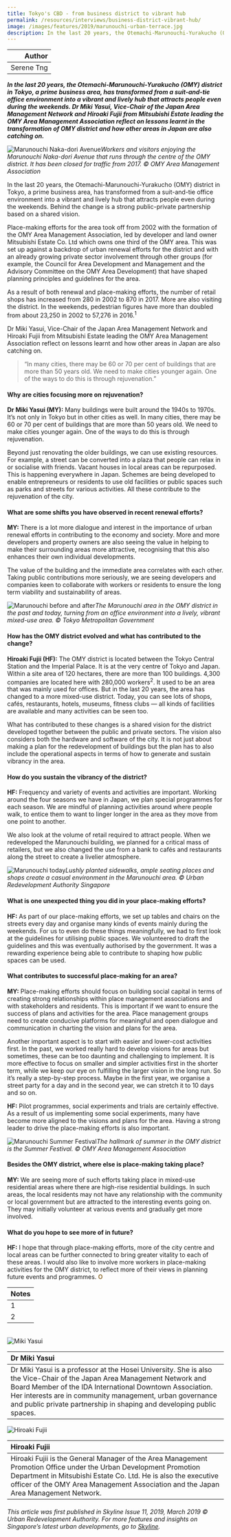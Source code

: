 ```yaml
---
title: Tokyo's CBD - from business district to vibrant hub
permalink: /resources/interviews/business-district-vibrant-hub/
image: /images/features/2019/marunouchi-urban-terrace.jpg
description: In the last 20 years, the Otemachi-Marunouchi-Yurakucho (OMY) district in Tokyo, a prime business area, has transformed from a suit-and-tie office environment into a vibrant and lively hub that attracts people even during the weekends. Dr Miki Yasui, Vice-Chair of the Japan Area Management Network and Hiroaki Fujii from Mitsubishi Estate leading the OMY Area Management Association reflect on lessons learnt in the transformation of OMY district and how other areas in Japan are also catching on.
---
```


| Author |
|---:|
| Serene Tng |

***In the last 20 years, the Otemachi-Marunouchi-Yurakucho (OMY) district in Tokyo, a prime business area, has transformed from a suit-and-tie office environment into a vibrant and lively hub that attracts people even during the weekends. Dr Miki Yasui, Vice-Chair of the Japan Area Management Network and Hiroaki Fujii from Mitsubishi Estate leading the OMY Area Management Association reflect on lessons learnt in the transformation of OMY district and how other areas in Japan are also catching on.***

![Marunouchi Naka-dori Avenue](/images/features/2019/marunouchi-urban-terrace.jpg/)*Workers and visitors enjoying the Marunouchi Naka-dori Avenue that runs through the centre of the OMY district. It has been closed for traffic from 2017. © OMY Area Management Association*

In the last 20 years, the Otemachi-Marunouchi-Yurakucho (OMY) district in Tokyo, a prime business area, has transformed from a suit-and-tie office environment into a vibrant and lively hub that attracts people even during the weekends. Behind the change is a strong public-private partnership based on a shared vision. 

Place-making efforts for the area took off from 2002 with the formation of the OMY Area Management Association, led by developer and land owner Mitsubishi Estate Co. Ltd which owns one third of the OMY area. This was set up against a backdrop of urban renewal efforts for the district and with an already growing private sector involvement through other groups (for example, the Council for Area Development and Management and the Advisory Committee on the OMY Area Development) that have shaped planning principles and guidelines for the area. 

As a result of both renewal and place-making efforts, the number of retail shops has increased from 280 in 2002 to 870 in 2017. More are also visiting the district. In the weekends, pedestrian figures have more than doubled from about 23,250 in 2002 to 57,276 in 2016.<sup>1</sup>

Dr Miki Yasui, Vice-Chair of the Japan Area Management Network and Hiroaki Fujii from Mitsubishi Estate leading the OMY Area Management Association reflect on lessons learnt and how other areas in Japan are also catching on. 

> “In many cities, there may be 60 or 70 per cent of buildings that are more than 50 years old. We need to make cities younger again. One of the ways to do this is through rejuvenation.”

#### **Why are cities focusing more on rejuvenation?**

**Dr Miki Yasui (MY):** Many buildings were built around the 1940s to 1970s. It’s not only in Tokyo but in other cities as well. In many cities, there may be 60 or 70 per cent of buildings that are more than 50 years old. We need to make cities younger again. One of the ways to do this is through rejuvenation. 

Beyond just renovating the older buildings, we can use existing resources. For example, a street can be converted into a plaza that people can relax in or socialise with friends. Vacant houses in local areas can be repurposed. This is happening everywhere in Japan. Schemes are being developed to enable entrepreneurs or residents to use old facilities or public spaces such as parks and streets for various activities. All these contribute to the rejuvenation of the city. 

#### **What are some shifts you have observed in recent renewal efforts?** 

**MY:** There is a lot more dialogue and interest in the importance of urban renewal efforts in contributing to the economy and society. More and more developers and property owners are also seeing the value in helping to make their surrounding areas more attractive, recognising that this also enhances their own individual developments. 

The value of the building and the immediate area correlates with each other. Taking public contributions more seriously, we are seeing developers and companies keen to collaborate with workers or residents to ensure the long term viability and sustainability of areas. 

![Marunouchi before and after](/images/features/2019/marunouchi-before-after.jpg/)*The Marunouchi area in the OMY district in the past and today, turning from an office environment into a lively, vibrant mixed-use area. © Tokyo Metropolitan Government*

#### **How has the OMY district evolved and what has contributed to the change?** 

**Hiroaki Fujii (HF):** The OMY district is located between the Tokyo Central Station and the Imperial Palace. It is at the very centre of Tokyo and Japan. Within a site area of 120 hectares, there are more than 100 buildings. 4,300 companies are located here with 280,000 workers<sup>2</sup>. It used to be an area that was mainly used for offices. But in the last 20 years, the area has changed to a more mixed-use district. Today, you can see lots of shops, cafés, restaurants, hotels, museums, fitness clubs — all kinds of facilities are available and many activities can be seen too. 

What has contributed to these changes is a shared vision for the district developed together between the public and private sectors. The vision also considers both the hardware and software of the city. It is not just about making a plan for the redevelopment of buildings but the plan has to also include the operational aspects in terms of how to generate and sustain vibrancy in the area. 

#### **How do you sustain the vibrancy of the district?** 

**HF:** Frequency and variety of events and activities are important. Working around the four seasons we have in Japan, we plan special programmes for each season. We are mindful of planning activities around where people walk, to entice them to want to linger longer in the area as they move from one point to another. 

We also look at the volume of retail required to attract people. When we redeveloped the Marunouchi building, we planned for a critical mass of retailers, but we also changed the use from a bank to cafés and restaurants along the street to create a livelier atmosphere. 

![Marunouchi today](/images/features/2019/marunouchi-today.jpg/)*Lushly planted sidewalks, ample seating places and shops create a casual environment in the Marunouchi area. © Urban Redevelopment Authority Singapore*

#### **What is one unexpected thing you did in your place-making efforts?**

**HF:** As part of our place-making efforts, we set up tables and chairs on the streets every day and organise many kinds of events mainly during the weekends. For us to even do these things meaningfully, we had to first look at the guidelines for utilising public spaces. We volunteered to draft the guidelines and this was eventually authorised by the government. It was a rewarding experience being able to contribute to shaping how public spaces can be used. 

#### **What contributes to successful place-making for an area?** 

**MY:** Place-making efforts should focus on building social capital in terms of creating strong relationships within place management associations and with stakeholders and residents. This is important if we want to ensure the success of plans and activities for the area. Place management groups need to create conducive platforms for meaningful and open dialogue and communication in charting the vision and plans for the area. 

Another important aspect is to start with easier and lower-cost activities first. In the past, we worked really hard to develop visions for areas but sometimes, these can be too daunting and challenging to implement. It is more effective to focus on smaller and simpler activities first in the shorter term, while we keep our eye on fulfilling the larger vision in the long run. So it’s really a step-by-step process. Maybe in the first year, we organise a street party for a day and in the second year, we can stretch it to 10 days and so on. 

**HF:** Pilot programmes, social experiments and trials are certainly effective. As a result of us implementing some social experiments, many have become more aligned to the visions and plans for the area. Having a strong leader to drive the place-making efforts is also important. 

![Marunouchi Summer Festival](/images/features/2019/marunouchi-summer-festival.jpg/)*The hallmark of summer in the OMY district is the Summer Festival. © OMY Area Management Association*

#### **Besides the OMY district, where else is place-making taking place?**

**MY:** We are seeing more of such efforts taking place in mixed-use residential areas where there are high-rise residential buildings. In such areas, the local residents may not have any relationship with the community or local government but are attracted to the interesting events going on. They may initially volunteer at various events and gradually get more involved. 

#### **What do you hope to see more of in future?** 

**HF:** I hope that through place-making efforts, more of the city centre and local areas can be further connected to bring greater vitality to each of these areas. I would also like to involve more workers in place-making activities for the OMY district, to reflect more of their views in planning future events and programmes. **<font color="#967942">O</font>** 

| Notes |
|:---|
| 1 | Pedestrian figures are based on research by Mitsubishi Estate on pedestrian traffic from 10:00 a.m. to 8:00 p.m. in 10 locations in the Marunouchi and Yurakucho areas. Retrieved from OMY Area Management Association publication, p4. |
| 2 | Figures are calculated by the Council for Area Development and Management and the Advisory Committee using the economic census; data is as of April 2017. Retrieved from OMY Area Management Association publication, p3. |

<br>

<div style="width:150px"><img src="/images/features/2019/miki-yasui.jpg" alt="Miki Yasui" /></div>

| **Dr Miki Yasui** |
|:---|
| Dr Miki Yasui is a professor at the Hosei University. She is also the Vice-Chair of the Japan Area Management Network and Board Member of the IDA International Downtown Association. Her interests are in community management, urban governance and public private partnership in shaping and developing public spaces. |

<div style="width:150px"><img src="/images/features/2019/hiroaki-fujii.jpg" alt="Hiroaki Fujii" /></div>

| **Hiroaki Fujii** |
|:---|
| Hiroaki Fujii is the General Manager of the Area Management Promotion Office under the Urban Development Promotion Department in Mitsubishi Estate Co. Ltd. He is also the executive officer of the OMY Area Management Association and the Japan Area Management Network. |

###### *This article was first published in Skyline Issue 11, 2019, March 2019 © Urban Redevelopment Authority. For more features and insights on Singapore’s latest urban developments, go to [Skyline](https://www.ura.gov.sg/Corporate/Resources/Publications/).*
